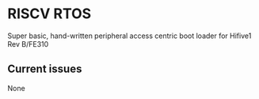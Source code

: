 # RISCV RTOS
Super basic, hand-written peripheral access centric boot loader for Hifive1 Rev B/FE310

## Current issues
None